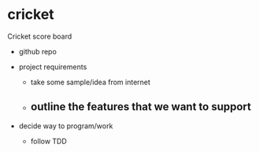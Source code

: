 # cricket
Cricket score board
- github repo
- project requirements
    - take some sample/idea from internet
    - outline the features that we want to support
        - 
    
- decide way to program/work
    - follow TDD
